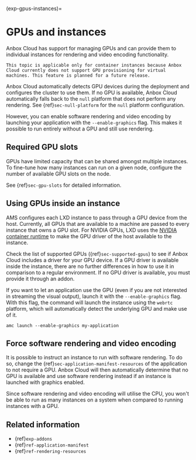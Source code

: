 (exp-gpus-instances)=
# GPUs and instances

Anbox Cloud has support for managing GPUs and can provide them to individual instances for rendering and video encoding functionality.

```{important}
This topic is applicable only for container instances because Anbox Cloud currently does not support GPU provisioning for virtual machines. This feature is planned for a future release.
```

Anbox Cloud automatically detects GPU devices during the deployment and configures the cluster to use them. If no GPU is available, Anbox Cloud automatically falls back to the `null` platform that does not perform any rendering. See {ref}`sec-null-platform` for the `null` platform configuration. 

However, you can enable software rendering and video encoding by launching your application with the `--enable-graphics` flag. This makes it possible to run entirely without a GPU and still use rendering.

## Required GPU slots

GPUs have limited capacity that can be shared amongst multiple instances. To fine-tune how many instances can run on a given node, configure the number of available GPU slots on the node.

See {ref}`sec-gpu-slots` for detailed information.

## Using GPUs inside an instance

AMS configures each LXD instance to pass through a GPU device from the host. Currently, all GPUs that are available to a machine are passed to every instance that owns a GPU slot. For NVIDIA GPUs, LXD uses the [NVIDIA container runtime](https://github.com/NVIDIA/nvidia-container-runtime) to make the GPU driver of the host available to the instance.

Check the list of supported GPUs ({ref}`sec-supported-gpus`) to see if Anbox Cloud includes a driver for your GPU device. If a GPU driver is available inside the instance, there are no further differences in how to use it in comparison to a regular environment. If no GPU driver is available, you must provide it through an addon.

If you want to let an application use the GPU (even if you are not interested in streaming the visual output), launch it with the `--enable-graphics` flag. With this flag, the command will launch the instance using the `webrtc` platform, which will automatically detect the underlying GPU and make use of it.

    amc launch --enable-graphics my-application

<a name="software-rendering"></name>
## Force software rendering and video encoding

It is possible to instruct an instance to run with software rendering. To do so, change the {ref}`sec-application-manifest-resources` of the application to not require a GPU. Anbox Cloud will then automatically determine that no GPU is available and use software rendering instead if an instance is launched with graphics enabled.

Since software rendering and video encoding will utilise the CPU, you won't be able to run as many instances on a system when compared to running instances with a GPU.

## Related information
* {ref}`exp-addons`
* {ref}`ref-application-manifest`
* {ref}`ref-rendering-resources`
